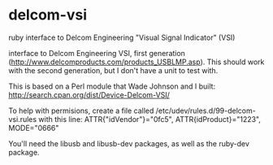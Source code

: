 delcom-vsi
===============

ruby interface to Delcom Engineering "Visual Signal Indicator" (VSI)

interface to Delcom Engineering VSI, first generation (http://www.delcomproducts.com/products_USBLMP.asp). This should work with the second generation, but I don't have a unit to test with.

This is based on a Perl module that Wade Johnson and I built: http://search.cpan.org/dist/Device-Delcom-VSI/

To help with permisions, create a file called /etc/udev/rules.d/99-delcom-vsi.rules with this line:
ATTR{"idVendor"}="0fc5", ATTR{idProduct}="1223", MODE="0666"

You'll need the libusb and libusb-dev packages, as well as the ruby-dev package.
